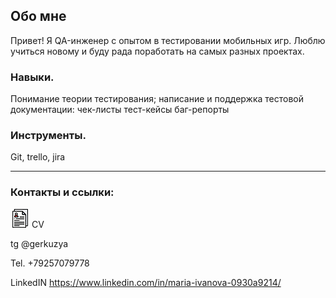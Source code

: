 ## Обо мне

Привет! 
Я QA-инженер с опытом в тестировании мобильных игр. Люблю учиться новому и буду рада поработать на самых разных проектах.

### Навыки.

Понимание теории тестирования;
написание и поддержка тестовой документации:
чек-листы
тест-кейсы
баг-репорты


### Инструменты.

Git, trello, jira


___


### Контакты и ссылки:

  [![cv](https://github.com/Gerkuz/Gerkuz/blob/main/assets/cv2.png)](https://hh.ru/resume/9d44f293ff0d583bc40039ed1f453364753673) CV

tg @gerkuzya

Tel. +79257079778

LinkedIN
https://www.linkedin.com/in/maria-ivanova-0930a9214/